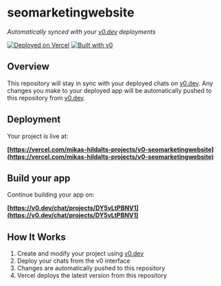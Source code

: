 # seomarketingwebsite

*Automatically synced with your [v0.dev](https://v0.dev) deployments*

[![Deployed on Vercel](https://img.shields.io/badge/Deployed%20on-Vercel-black?style=for-the-badge&logo=vercel)](https://vercel.com/mikas-hildalts-projects/v0-seomarketingwebsite)
[![Built with v0](https://img.shields.io/badge/Built%20with-v0.dev-black?style=for-the-badge)](https://v0.dev/chat/projects/DY5vLtPBNV1)

## Overview

This repository will stay in sync with your deployed chats on [v0.dev](https://v0.dev).
Any changes you make to your deployed app will be automatically pushed to this repository from [v0.dev](https://v0.dev).

## Deployment

Your project is live at:

**[https://vercel.com/mikas-hildalts-projects/v0-seomarketingwebsite](https://vercel.com/mikas-hildalts-projects/v0-seomarketingwebsite)**

## Build your app

Continue building your app on:

**[https://v0.dev/chat/projects/DY5vLtPBNV1](https://v0.dev/chat/projects/DY5vLtPBNV1)**

## How It Works

1. Create and modify your project using [v0.dev](https://v0.dev)
2. Deploy your chats from the v0 interface
3. Changes are automatically pushed to this repository
4. Vercel deploys the latest version from this repository